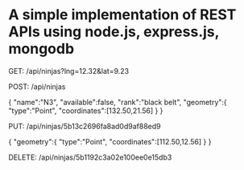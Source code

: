 # A simple implementation of REST APIs using node.js, express.js, mongodb


GET: 
/api/ninjas?lng=12.32&lat=9.23


POST:
/api/ninjas

{
	"name":"N3",
	"available":false,
	"rank":"black belt",
		"geometry":{
		"type":"Point",
		"coordinates":[132.50,21.56]
	}
}


PUT:
/api/ninjas/5b13c2696fa8ad0d9af88ed9

{
	"geometry":{
		"type":"Point",
		"coordinates":[112.50,12.56]
	}
}

DELETE:
/api/ninjas/5b1192c3a02e100ee0e15db3

